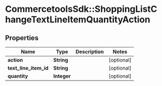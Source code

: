 # CommercetoolsSdk::ShoppingListChangeTextLineItemQuantityAction

## Properties
Name | Type | Description | Notes
------------ | ------------- | ------------- | -------------
**action** | **String** |  | [optional] 
**text_line_item_id** | **String** |  | [optional] 
**quantity** | **Integer** |  | [optional] 

